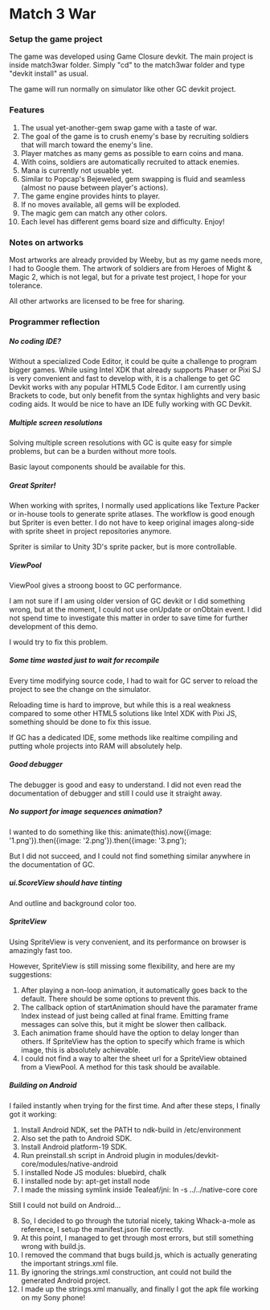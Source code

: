 # Match 3 War
### Setup the game project
The game was developed using Game Closure devkit. The main project is inside match3war folder. Simply "cd" to the match3war folder and type "devkit install" as usual.

The game will run normally on simulator like other GC devkit project.

### Features
1. The usual yet-another-gem swap game with a taste of war.
2. The goal of the game is to crush enemy's base by recruiting soldiers that will march toward the enemy's line.
3. Player matches as many gems as possible to earn coins and mana.
3. With coins, soldiers are automatically recruited to attack enemies.
4. Mana is currently not usuable yet.
5. Similar to Popcap's Bejeweled, gem swapping is fluid and seamless (almost no pause between player's actions).
6. The game engine provides hints to player.
7. If no moves available, all gems will be exploded.
8. The magic gem can match any other colors.
9. Each level has different gems board size and difficulty. Enjoy!

### Notes on artworks
Most artworks are already provided by Weeby, but as my game needs more, I had to Google them. The artwork of soldiers are from Heroes of Might & Magic 2, which is not legal, but for a private test project, I hope for your tolerance.

All other artworks are licensed to be free for sharing.

### Programmer reflection

##### No coding IDE?
Without a specialized Code Editor, it could be quite a challenge to program bigger games. While using Intel XDK that already supports Phaser or Pixi SJ is very convenient and fast to develop with, it is a challenge to get GC Devkit works with any popular HTML5 Code Editor. I am currently using Brackets to code, but only benefit from the syntax highlights and very basic coding aids. It would be nice to have an IDE fully working with GC Devkit.

##### Multiple screen resolutions
Solving multiple screen resolutions with GC is quite easy for simple problems, but can be a burden without more tools.

Basic layout components should be available for this. 

##### Great Spriter!
When working with sprites, I normally used applications like Texture Packer or in-house tools to generate sprite atlases. The workflow is good enough but Spriter is even better. I do not have to keep original images along-side with sprite sheet in project repositories anymore.

Spriter is similar to Unity 3D's sprite packer, but is more controllable.

##### ViewPool
ViewPool gives a stroong boost to GC performance.

I am not sure if I am using older version of GC devkit or I did something wrong, but at the moment, I could not use onUpdate or onObtain event. I did not spend time to investigate this matter in order to save time for further development of this demo.

I would try to fix this problem.

##### Some time wasted just to wait for recompile
Every time modifying source code, I had to wait for GC server to reload the project to see the change on the simulator.

Reloading time is hard to improve, but while this is a real weakness compared to some other HTML5 solutions like Intel XDK with Pixi JS, something should be done to fix this issue.

If GC has a dedicated IDE, some methods like realtime compiling and putting whole projects into RAM will absolutely help.

##### Good debugger
The debugger is good and easy to understand. I did not even read the documentation of debugger and still I could use it straight away.

##### No support for image sequences animation?
I wanted to do something like this:
animate(this).now({image: '1.png'}).then({image: '2.png'}).then({image: '3.png');

But I did not succeed, and I could not find something similar anywhere in the documentation of GC.

##### ui.ScoreView should have tinting
And outline and background color too.

##### SpriteView
Using SpriteView is very convenient, and its performance on browser is amazingly fast too.

However, SpriteView is still missing some flexibility, and here are my suggestions:
1. After playing a non-loop animation, it automatically goes back to the default. There should be some options to prevent this.
2. The callback option of startAnimation should have the paramater frame Index instead of just being called at final frame. Emitting frame messages can solve this, but it might be slower then callback.
3. Each animation frame should have the option to delay longer than others. If SpriteView has the option to specify which frame is which image, this is absolutely achievable.
4. I could not find a way to alter the sheet url for a SpriteView obtained from a ViewPool. A method for this task should be available.

##### Building on Android
I failed instantly when trying for the first time. And after these steps, I finally got it working:
1. Install Android NDK, set the PATH to ndk-build in /etc/environment
2. Also set the path to Android SDK.
3. Install Android platform-19 SDK.
4. Run preinstall.sh script in Android plugin in modules/devkit-core/modules/native-android
5. I installed Node JS modules: bluebird, chalk
6. I installed node by: apt-get install node
7. I made the missing symlink inside Tealeaf/jni: ln -s ../../native-core core

Still I could not build on Android...

8. So, I decided to go through the tutorial nicely, taking Whack-a-mole as reference, I setup the manifest.json file correctly.
9. At this point, I managed to get through most errors, but still something wrong with build.js.
10. I removed the command that bugs build.js, which is actually generating the important strings.xml file.
11. By ignoring the strings.xml construction, ant could not build the generated Android project.
12. I made up the strings.xml manually, and finally I got the apk file working on my Sony phone!
